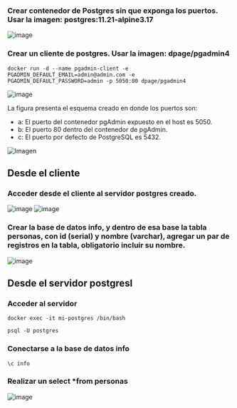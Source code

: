 ### Crear contenedor de Postgres sin que exponga los puertos. Usar la imagen: postgres:11.21-alpine3.17
![image](https://github.com/user-attachments/assets/04a37b4e-522c-4ecf-a72c-4989ee0df651)

### Crear un cliente de postgres. Usar la imagen: dpage/pgadmin4

```
docker run -d --name pgadmin-client -e PGADMIN_DEFAULT_EMAIL=admin@admin.com -e PGADMIN_DEFAULT_PASSWORD=admin -p 5050:80 dpage/pgadmin4
```
![image](https://github.com/user-attachments/assets/3c929bd0-776f-494f-a2e6-e4b65cf197b8)

La figura presenta el esquema creado en donde los puertos son:
- a: El puerto del contenedor pgAdmin expuesto en el host es 5050.
- b: El puerto 80 dentro del contenedor de pgAdmin.
- c: El puerto por defecto de PostgreSQL es 5432.

![Imagen](img/esquema-ejercicio3.PNG)

## Desde el cliente
### Acceder desde el cliente al servidor postgres creado.
![image](https://github.com/user-attachments/assets/1c94c38d-eb88-4e46-a8bf-b6006bd4fead)
![image](https://github.com/user-attachments/assets/eb58b443-8c7c-40c9-bdad-be389f84fe52)

### Crear la base de datos info, y dentro de esa base la tabla personas, con id (serial) y nombre (varchar), agregar un par de registros en la tabla, obligatorio incluir su nombre.
![image](https://github.com/user-attachments/assets/5f51b01d-7c26-4f0b-9b82-07f0974a59c2)

## Desde el servidor postgresl
### Acceder al servidor
```
docker exec -it mi-postgres /bin/bash
```
```
psql -U postgres
```
### Conectarse a la base de datos info
```
\c info
```
### Realizar un select *from personas
![image](https://github.com/user-attachments/assets/f510be46-50ce-4809-8b5b-892503b71570)

